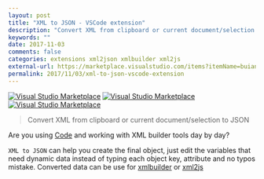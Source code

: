 ```yaml
---
layout: post
title: "XML to JSON - VSCode extension"
description: "Convert XML from clipboard or current document/selection to JSON"
keywords: ""
date: 2017-11-03
comments: false
categories: extensions xml2json xmlbuilder xml2js
external-url: https://marketplace.visualstudio.com/items?itemName=buianhthang.xml2json
permalink: 2017/11/03/xml-to-json-vscode-extension
---
```


[![Visual Studio Marketplace](https://img.shields.io/vscode-marketplace/v/buianhthang.xml2json.svg?style=flat-square)](https://marketplace.visualstudio.com/items?itemName=buianhthang.xml2json) [![Visual Studio Marketplace](https://img.shields.io/vscode-marketplace/d/buianhthang.xml2json.svg?style=flat-square)]() [![Visual Studio Marketplace](https://img.shields.io/vscode-marketplace/r/buianhthang.xml2json.svg?style=flat-square)]()

> Convert XML from clipboard or current document/selection to JSON

Are you using [Code](https://code.visualstudio.com/) and working with XML builder tools day by day?

`XML to JSON` can help you create the final object, just edit the variables that need dynamic data instead of typing each object key, attribute and no typos mistake. Converted data can be use for [xmlbuilder](https://www.npmjs.com/package/xmlbuilder) or [xml2js](https://npmjs.com/package/xml2js)